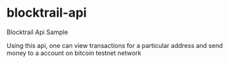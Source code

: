 # blocktrail-api
Blocktrail Api Sample

Using this api, one can view transactions for a particular address and send money to a account on bitcoin testnet network